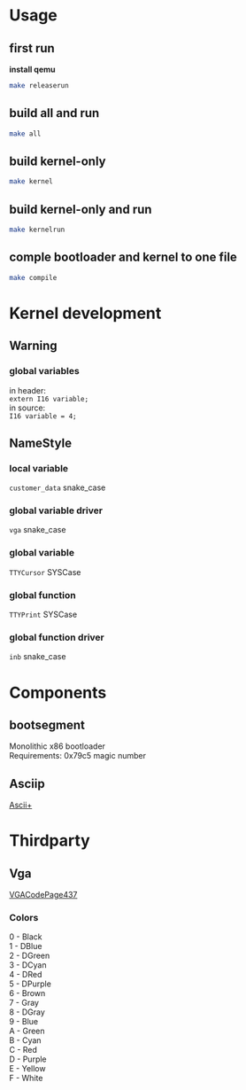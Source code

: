 # Usage
## first run
**install qemu**
```bash
make releaserun
```
## build all and run
```bash
make all
```
## build kernel-only
```bash
make kernel
```
## build kernel-only and run
```bash
make kernelrun
```
## comple bootloader and kernel to one file
```bash
make compile
```
# Kernel development
## Warning
### global variables
in header: \
`extern I16 variable;` \
in source: \
`I16 variable = 4;`
## NameStyle
### local variable
`customer_data` snake_case
### global variable driver
`vga` snake_case
### global variable
`TTYCursor` SYSCase
### global function
`TTYPrint` SYSCase
### global function driver
`inb` snake_case
# Components
## bootsegment
Monolithic x86 bootloader \
Requirements: 0x79c5 magic number
## Asciip
[Ascii+](ascii+.txt)
# Thirdparty
## Vga
[VGACodePage437](https://en.wikipedia.org/wiki/Code_page_437)
### Colors
0 - Black \
1 - DBlue \
2 - DGreen \
3 - DCyan \
4 - DRed \
5 - DPurple \
6 - Brown \
7 - Gray \
8 - DGray \
9 - Blue \
A - Green \
B - Cyan \
C - Red \
D - Purple \
E - Yellow \
F - White